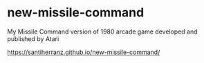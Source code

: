 # new-missile-command
My Missile Command version of 1980 arcade game developed and published by Atari

https://santiherranz.github.io/new-missile-command/
